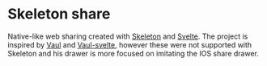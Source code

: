# Skeleton share

Native-like web sharing created with [Skeleton](https://www.skeleton.dev) and [Svelte](https://svelte.dev). The project is inspired by [Vaul](https://github.com/emilkowalski/vaul) and [Vaul-svelte](https://github.com/huntabyte/vaul-svelte), however these were not supported with Skeleton and his drawer is more focused on imitating the IOS share drawer.

